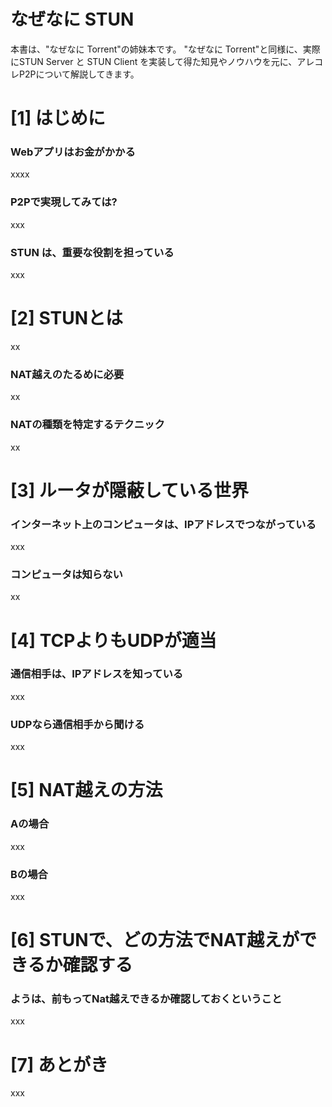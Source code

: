 # なぜなに STUN 

本書は、"なぜなに Torrent"の姉妹本です。
"なぜなに Torrent"と同様に、実際にSTUN Server と STUN Client を実装して得た知見やノウハウを元に、アレコレP2Pについて解説してきます。


# [1] はじめに
### Webアプリはお金がかかる

xxxx

### P2Pで実現してみては?

xxx

### STUN は、重要な役割を担っている

xxx




# [2] STUNとは

xx

### NAT越えのたるめに必要

xx

### NATの種類を特定するテクニック


xx


# [3] ルータが隠蔽している世界

### インターネット上のコンピュータは、IPアドレスでつながっている
xxx

### コンピュータは知らない
xx

# [4] TCPよりもUDPが適当

### 通信相手は、IPアドレスを知っている
xxx
### UDPなら通信相手から聞ける
xxx

# [5] NAT越えの方法
### Aの場合
xxx

### Bの場合

xxx

# [6] STUNで、どの方法でNAT越えができるか確認する

### ようは、前もってNat越えできるか確認しておくということ

xxx


# [7] あとがき

xxx












